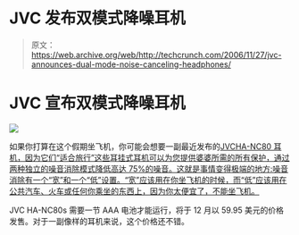 # JVC 发布双模式降噪耳机

> 原文：<https://web.archive.org/web/http://techcrunch.com/2006/11/27/jvc-announces-dual-mode-noise-canceling-headphones/>

# JVC 宣布双模式降噪耳机

![](img/2312b52a455d3bec5d91359899af6c51.png)

如果你打算在这个假期坐飞机，你可能会想要一副最近发布的[JVCHA-NC80 耳机，因为它们“适合旅行”这些耳挂式耳机可以为您提供婆婆所需的所有保护，通过两种独立的噪音消除模式降低高达 75%的噪音。这就是事情变得极端的地方:噪音消除有一个“宽”和一个“低”设置。“宽”应该用在你坐飞机的时候，而“低”应该用在公共汽车、火车或任何你乘坐的东西上，因为你太便宜了，不能坐飞机。](https://web.archive.org/web/20201201112243/https://crunchbase.com/organization/jvc)

JVC HA-NC80s 需要一节 AAA 电池才能运行，将于 12 月以 59.95 美元的价格发售。对于一副像样的耳机来说，这个价格还不错。